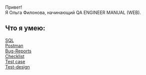 Привет!  
Я Ольга Филонова, начинающий QA ENGINEER MANUAL (WEB).

## Что я умею:
[SQL](https://github.com/OlgaF0111/SQL)  
[Postman](https://github.com/OlgaF0111/Postman)   
[Bug-Reports](https://github.com/OlgaF0111/Bug-Reports)    
[Checklist](https://github.com/OlgaF0111/Checklist)  
[Test case](https://github.com/OlgaF0111/Test-case)  
[Test-design](https://github.com/OlgaF0111/Test-design)  